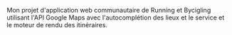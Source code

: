 Mon projet d'application web communautaire de Running et Bycigling utilisant l'API Google Maps avec l'autocomplétion des lieux et le service et le moteur de rendu des itinéraires.
